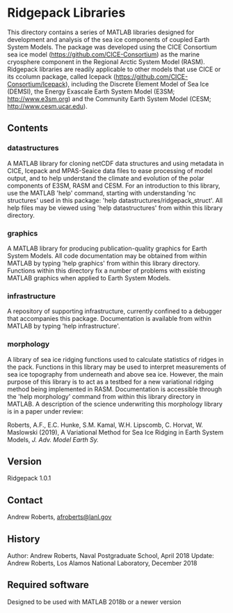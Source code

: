 # Ridgepack Libraries

This directory contains a series of MATLAB libraries designed for development and analysis of the sea ice components of coupled Earth System Models. The package was developed using the CICE Consortium sea ice model (https://github.com/CICE-Consortium) as the marine cryosphere component in the Regional Arctic System Model (RASM).  Ridgepack libraries are readily applicable to other models that use CICE or its ccolumn package, called Icepack (https://github.com/CICE-Consortium/Icepack), including the Discrete Element Model of Sea Ice (DEMSI), the Energy Exascale Earth System Model (E3SM; http://www.e3sm.org) and the Community Earth System Model (CESM; http://www.cesm.ucar.edu).  

## Contents

### datastructures

A MATLAB library for cloning netCDF data structures and using metadata in CICE, Icepack and MPAS-Seaice data files to ease processing of model output, and to help understand the climate and evolution of the polar components of E3SM, RASM and CESM.  For an introduction to this library, use the MATLAB 'help' command, starting with understanding 'nc structures' used in this package:  'help datastructures/ridgepack\_struct'.  All help files may be viewed using 'help datastructures' from within this library directory.

### graphics

A MATLAB library for producing publication-quality graphics for Earth System Models. All code documentation may be obtained from within MATLAB by typing 'help graphics' from within this library directory.  Functions within this directory fix a number of problems with existing MATLAB graphics when applied to Earth System Models. 


### infrastructure

A repository of supporting infrastructure, currently confined to a debugger that accompanies this package. Documentation is available from within MATLAB by typing
'help infrastructure'.


### morphology

A library of sea ice ridging functions used to calculate statistics of ridges in the pack.  Functions in this library may be used to interpret measurements of sea ice topography from underneath and above sea ice.  However, the main purpose of this library is to act as a testbed for a new variational ridging method being implemented in RASM. Documentation is accessible through the 'help morphology' command from within this library directory in MATLAB.  A description of the science underwriting this morphology library is in a paper under review:

Roberts, A.F., E.C. Hunke, S.M. Kamal, W.H. Lipscomb, C. Horvat, W. Maslowski (2019), A Variational Method for Sea Ice Ridging in Earth System Models, *J. Adv. Model Earth Sy.*

## Version

Ridgepack 1.0.1

## Contact

Andrew Roberts, afroberts@lanl.gov

## History 

Author: Andrew Roberts, Naval Postgraduate School, April 2018
Update: Andrew Roberts, Los Alamos National Laboratory, December 2018

## Required software

Designed to be used with MATLAB 2018b or a newer version


